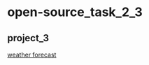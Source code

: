 # open-source_task_2_3
## project_3
[weather forecast](https://priyanka-panaganti.github.io/open-source_task_2_3/index.html)
